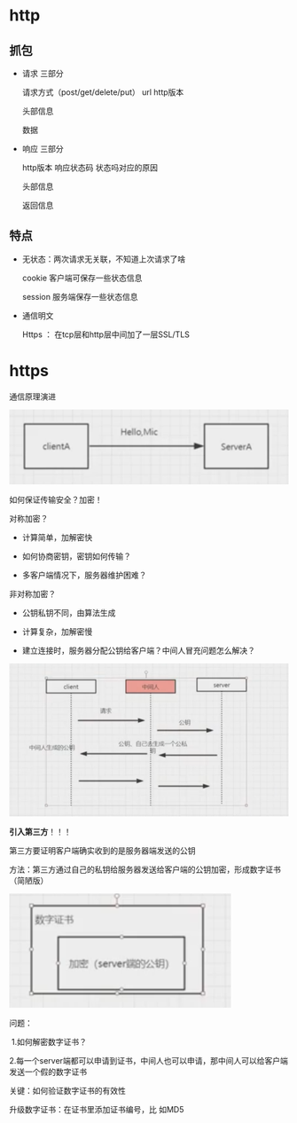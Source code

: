 # http

## 抓包

- 请求 三部分

  请求方式（post/get/delete/put）  url   http版本

  头部信息

  数据

- 响应 三部分

  http版本  响应状态码 状态吗对应的原因

  头部信息

  返回信息

## 特点

- 无状态：两次请求无关联，不知道上次请求了啥

  cookie 客户端可保存一些状态信息

  session 服务端保存一些状态信息

- 通信明文

  Https  ： 在tcp层和http层中间加了一层SSL/TLS

# https

通信原理演进

![image-20200222015321063](http%E5%92%8Chttps.assets/image-20200222015321063.png)

如何保证传输安全？加密！

对称加密？

- 计算简单，加解密快
- 如何协商密钥，密钥如何传输？

- 多客户端情况下，服务器维护困难？

非对称加密？

- 公钥私钥不同，由算法生成

- 计算复杂，加解密慢

- 建立连接时，服务器分配公钥给客户端？中间人冒充问题怎么解决？

  

![image-20200222020956300](http%E5%92%8Chttps.assets/image-20200222020956300.png)



**引入第三方**！！！

第三方要证明客户端确实收到的是服务器端发送的公钥

方法：第三方通过自己的私钥给服务器发送给客户端的公钥加密，形成数字证书（简陋版）

![image-20200222021142592](http%E5%92%8Chttps.assets/image-20200222021142592.png)

问题：

​	1.如何解密数字证书？

​	2.每一个server端都可以申请到证书，中间人也可以申请，那中间人可以给客户端发送一个假的数字证书



关键：如何验证数字证书的有效性

升级数字证书：在证书里添加证书编号，比 如MD5





